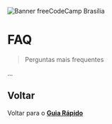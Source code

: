 ![Banner freeCodeCamp Brasília](https://raw.githubusercontent.com/freecodecampbsb/quick-start/master/images/git-banner.jpg)

# FAQ

> Perguntas mais frequentes

...


## Voltar
Voltar para o **[Guia Rápido](https://github.com/freecodecampbsb/quick-start)**

